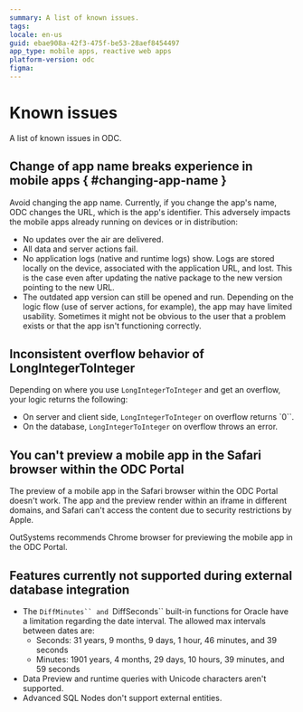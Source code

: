 ```yaml
---
summary: A list of known issues.
tags:
locale: en-us
guid: ebae908a-42f3-475f-be53-28aef8454497
app_type: mobile apps, reactive web apps
platform-version: odc
figma:
---
```


# Known issues

A list of known issues in ODC.

## Change of app name breaks experience in mobile apps { #changing-app-name } 

Avoid changing the app name. Currently, if you change the app's name, ODC changes the URL, which is the app's identifier. This adversely impacts the mobile apps already running on devices or in distribution:

* No updates over the air are delivered.
* All data and server actions fail.
* No application logs (native and runtime logs) show. Logs are stored locally on the device, associated with the application URL, and lost. This is the case even after updating the native package to the new version pointing to the new URL.
* The outdated app version can still be opened and run. Depending on the logic flow (use of server actions, for example), the app may have limited usability. Sometimes it might not be obvious to the user that a problem exists or that the app isn't functioning correctly.

## Inconsistent overflow behavior of LongIntegerToInteger

Depending on where you use `LongIntegerToInteger` and get an overflow, your logic returns the following:

* On server and client side, `LongIntegerToInteger` on overflow returns `0``.
* On the database, `LongIntegerToInteger` on overflow throws an error.

## You can't preview a mobile app in the Safari browser within the ODC Portal

The preview of a mobile app in the Safari browser within the ODC Portal doesn't work. The app and the preview render within an iframe in different domains, and Safari can't access the content due to security restrictions by Apple.

OutSystems recommends Chrome browser for previewing the mobile app in the ODC Portal.

## Features currently not supported during external database integration

* The `DiffMinutes`` and `DiffSeconds`` built-in functions for Oracle have a limitation regarding the date interval. The allowed max intervals between dates are:
    * Seconds: 31 years, 9 months, 9 days, 1 hour, 46 minutes, and 39 seconds
    * Minutes: 1901 years, 4 months, 29 days, 10 hours, 39 minutes, and 59 seconds
* Data Preview and runtime queries with Unicode characters aren't supported.
* Advanced SQL Nodes don't support external entities.
